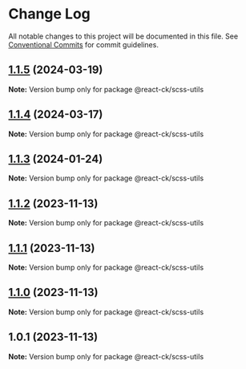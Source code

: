 # Change Log

All notable changes to this project will be documented in this file.
See [Conventional Commits](https://conventionalcommits.org) for commit guidelines.

## [1.1.5](https://github.com/abelflopes/react-ck/compare/@react-ck/scss-utils@1.1.4...@react-ck/scss-utils@1.1.5) (2024-03-19)

**Note:** Version bump only for package @react-ck/scss-utils





## [1.1.4](https://github.com/abelflopes/react-ck/compare/@react-ck/scss-utils@1.1.3...@react-ck/scss-utils@1.1.4) (2024-03-17)

**Note:** Version bump only for package @react-ck/scss-utils





## [1.1.3](https://github.com/abelflopes/react-ck/compare/@react-ck/scss-utils@1.1.2...@react-ck/scss-utils@1.1.3) (2024-01-24)

**Note:** Version bump only for package @react-ck/scss-utils





## [1.1.2](https://github.com/abelflopes/react-ck/compare/@react-ck/scss-utils@1.1.1...@react-ck/scss-utils@1.1.2) (2023-11-13)

**Note:** Version bump only for package @react-ck/scss-utils





## [1.1.1](https://github.com/abelflopes/react-ck/compare/@react-ck/scss-utils@1.1.0...@react-ck/scss-utils@1.1.1) (2023-11-13)

**Note:** Version bump only for package @react-ck/scss-utils





## [1.1.0](https://github.com/abelflopes/react-ck/compare/@react-ck/scss-utils@1.0.1...@react-ck/scss-utils@1.1.0) (2023-11-13)

**Note:** Version bump only for package @react-ck/scss-utils





## 1.0.1 (2023-11-13)

**Note:** Version bump only for package @react-ck/scss-utils
